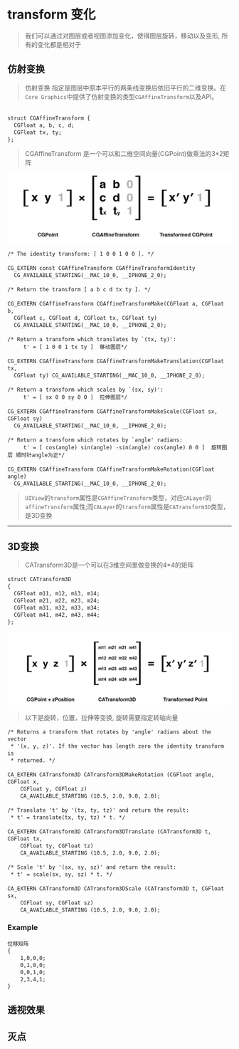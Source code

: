 # transform  变化 

> 我们可以通过对图层或者视图添加变化，使得图层旋转，移动以及变形, 所有的变化都是相对于

## 仿射变换

> 仿射变换 指定是图层中原本平行的两条线变换后依旧平行的二维变换。在`Core Graphics`中提供了仿射变换的类型`CGAffineTransform`以及API。

```

struct CGAffineTransform {
  CGFloat a, b, c, d;
  CGFloat tx, ty;
};

```

> CGAffineTransform 是一个可以和二维空间向量(CGPoint)做乘法的3*2矩阵

![仿射变换][1]

```
/* The identity transform: [ 1 0 0 1 0 0 ]. */

CG_EXTERN const CGAffineTransform CGAffineTransformIdentity
  CG_AVAILABLE_STARTING(__MAC_10_0, __IPHONE_2_0);

/* Return the transform [ a b c d tx ty ]. */

CG_EXTERN CGAffineTransform CGAffineTransformMake(CGFloat a, CGFloat b,
  CGFloat c, CGFloat d, CGFloat tx, CGFloat ty)
  CG_AVAILABLE_STARTING(__MAC_10_0, __IPHONE_2_0);

/* Return a transform which translates by `(tx, ty)':
     t' = [ 1 0 0 1 tx ty ]  移动图层*/

CG_EXTERN CGAffineTransform CGAffineTransformMakeTranslation(CGFloat tx,
  CGFloat ty) CG_AVAILABLE_STARTING(__MAC_10_0, __IPHONE_2_0);

/* Return a transform which scales by `(sx, sy)':
     t' = [ sx 0 0 sy 0 0 ]  拉伸图层*/

CG_EXTERN CGAffineTransform CGAffineTransformMakeScale(CGFloat sx, CGFloat sy)
  CG_AVAILABLE_STARTING(__MAC_10_0, __IPHONE_2_0);

/* Return a transform which rotates by `angle' radians:
     t' = [ cos(angle) sin(angle) -sin(angle) cos(angle) 0 0 ]  旋转图层 顺时针angle为正*/

CG_EXTERN CGAffineTransform CGAffineTransformMakeRotation(CGFloat angle)
  CG_AVAILABLE_STARTING(__MAC_10_0, __IPHONE_2_0);

```

> `UIView`的`transform`属性是`CGAffineTransform`类型，对应`CALayer`的`affineTransform`属性;而`CALayer`的`transform`属性是`CATransform3D`类型，是3D变换

---

## 3D变换

> CATransform3D是一个可以在3维空间里做变换的4*4的矩阵

```
struct CATransform3D
{
  CGFloat m11, m12, m13, m14;
  CGFloat m21, m22, m23, m24;
  CGFloat m31, m32, m33, m34;
  CGFloat m41, m42, m43, m44;
};

```

![3D变换][2]

> 以下是旋转，位置，拉伸等变换, 旋转需要指定转轴向量

```
/* Returns a transform that rotates by 'angle' radians about the vector
 * '(x, y, z)'. If the vector has length zero the identity transform is
 * returned. */

CA_EXTERN CATransform3D CATransform3DMakeRotation (CGFloat angle, CGFloat x,
    CGFloat y, CGFloat z)
    CA_AVAILABLE_STARTING (10.5, 2.0, 9.0, 2.0);

/* Translate 't' by '(tx, ty, tz)' and return the result:
 * t' = translate(tx, ty, tz) * t. */

CA_EXTERN CATransform3D CATransform3DTranslate (CATransform3D t, CGFloat tx,
    CGFloat ty, CGFloat tz)
    CA_AVAILABLE_STARTING (10.5, 2.0, 9.0, 2.0);

/* Scale 't' by '(sx, sy, sz)' and return the result:
 * t' = scale(sx, sy, sz) * t. */

CA_EXTERN CATransform3D CATransform3DScale (CATransform3D t, CGFloat sx,
    CGFloat sy, CGFloat sz)
    CA_AVAILABLE_STARTING (10.5, 2.0, 9.0, 2.0);
```

### Example 
```
位移矩阵
{
    1,0,0,0;
    0,1,0,0;
    0,0,1,0;
    2,3,4,1;
}
```


## 透视效果

## 灭点



[1]: pic/仿射变换.png
[2]: pic/3D变换.png




